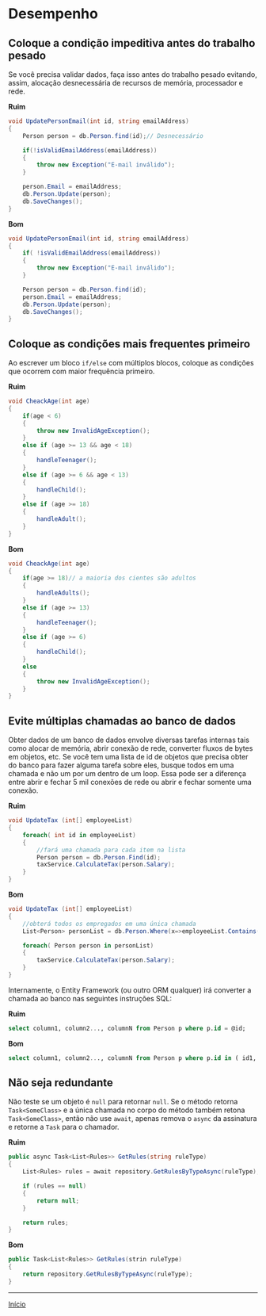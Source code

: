 # Desempenho

## Coloque a condição impeditiva antes do trabalho pesado

Se você precisa validar dados, faça isso antes do trabalho pesado evitando, assim, alocação desnecessária de recursos de memória, processador e rede.

**Ruim**

```cs
void UpdatePersonEmail(int id, string emailAddress) 
{
    Person person = db.Person.find(id);// Desnecessário

    if(!isValidEmailAddress(emailAddress)) 
    {
        throw new Exception("E-mail inválido");
    }

    person.Email = emailAddress;
    db.Person.Update(person);
    db.SaveChanges();
}
```

**Bom**

```cs
void UpdatePersonEmail(int id, string emailAddress) 
{    
    if( !isValidEmailAddress(emailAddress)) 
    {
        throw new Exception("E-mail inválido");
    }

    Person person = db.Person.find(id);
    person.Email = emailAddress;
    db.Person.Update(person);
    db.SaveChanges();
}
```

## Coloque as condições mais frequentes primeiro

Ao escrever um bloco `if/else` com múltiplos blocos, coloque as condições que ocorrem com maior frequência primeiro.

**Ruim**

```cs
void CheackAge(int age)
{
    if(age < 6) 
    {
        throw new InvalidAgeException();
    }
    else if (age >= 13 && age < 18)
    {
        handleTeenager();
    }
    else if (age >= 6 && age < 13)
    {
        handleChild();
    }
    else if (age >= 18)
    {
        handleAdult();
    }
}
```

**Bom**

```cs
void CheackAge(int age)
{
    if(age >= 18)// a maioria dos cientes são adultos
    {
        handleAdults();
    }
    else if (age >= 13)
    {
        handleTeenager();
    }
    else if (age >= 6)
    {
        handleChild();
    }
    else 
    {
        throw new InvalidAgeException();
    }
}
```

## Evite múltiplas chamadas ao banco de dados

Obter dados de um banco de dados envolve diversas tarefas internas tais como alocar de memória, abrir conexão de rede, converter fluxos de bytes em objetos, etc. Se você tem uma lista de id de objetos que precisa obter do banco para fazer alguma tarefa sobre eles, busque todos em uma chamada e não um por um dentro de um loop. Essa pode ser a diferença entre abrir e fechar 5 mil conexões de rede ou abrir e fechar somente uma conexão.

**Ruim**

```cs
void UpdateTax (int[] employeeList)
{
    foreach( int id in employeeList)
    {
        //fará uma chamada para cada item na lista
        Person person = db.Person.Find(id);
        taxService.CalculateTax(person.Salary);
    }
}
```

**Bom**

```cs
void UpdateTax (int[] employeeList)
{
    //obterá todos os empregados em uma única chamada
    List<Person> personList = db.Person.Where(x=>employeeList.Contains(x.Id)).ToList();

    foreach( Person person in personList)
    {        
        taxService.CalculateTax(person.Salary);
    }
}
```

Internamente, o Entity Framework (ou outro ORM qualquer) irá converter a chamada ao banco nas seguintes instruções SQL:

**Ruim**

```sql
select column1, column2..., columnN from Person p where p.id = @id;
```

**Bom**

```sql
select column1, column2..., columnN from Person p where p.id in ( id1, id2, id3 ... idN );
```

## Não seja redundante

Não teste se um objeto é `null` para retornar `null`. Se o método retorna `Task<SomeClass>` e a única chamada no corpo do método também retona `Task<SomeClass>`, então não use `await`, apenas remova o `async` da assinatura e retorne a `Task` para o chamador.

**Ruim**

```cs
public async Task<List<Rules>> GetRules(string ruleType)
{
    List<Rules> rules = await repository.GetRulesByTypeAsync(ruleType);

    if (rules == null)
    {
        return null;
    }

    return rules;
}
```

**Bom**

```cs
public Task<List<Rules>> GetRules(strin ruleType)
{
    return repository.GetRulesByTypeAsync(ruleType);    
}
```

---

[Início](csharp.md)